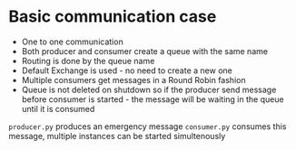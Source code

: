 # Basic communication case

* One to one communication
* Both producer and consumer create a queue with the same name
* Routing is done by the queue name
* Default Exchange is used - no need to create a new one
* Multiple consumers get messages in a Round Robin fashion
* Queue is not deleted on shutdown so if the producer send message before consumer is started - the message will be waiting in the queue until it is consumed

`producer.py` produces an emergency message
`consumer.py` consumes this message, multiple instances can be started simultenously
